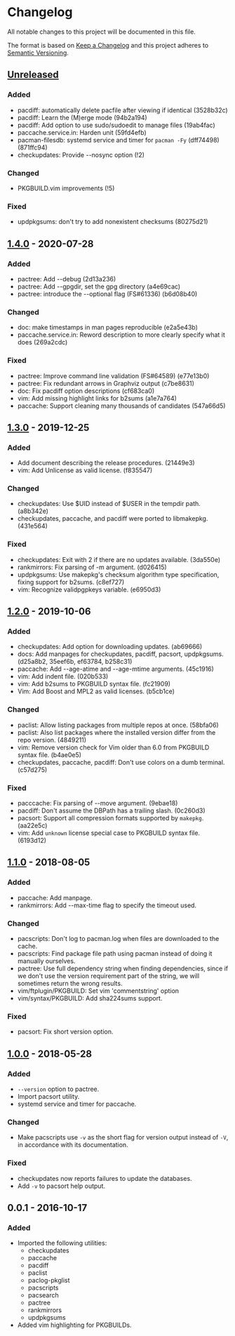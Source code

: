 # Changelog
All notable changes to this project will be documented in this file.

The format is based on [Keep a Changelog](http://keepachangelog.com/en/1.0.0/)
and this project adheres to [Semantic Versioning](http://semver.org/spec/v2.0.0.html).

## [Unreleased]
### Added
- pacdiff: automatically delete pacfile after viewing if identical (3528b32c)
- pacdiff: Learn the (M)erge mode (94b2a194)
- pacdiff: Add option to use sudo/sudoedit to manage files (19ab4fac)
- paccache.service.in: Harden unit (59fd4efb)
- pacman-filesdb: systemd service and timer for `pacman -Fy` (dff74498) (871ffc94)
- checkupdates: Provide --nosync option (!2)

### Changed
- PKGBUILD.vim improvements (!5)

### Fixed
- updpkgsums: don't try to add nonexistent checksums (80275d21)


## [1.4.0] - 2020-07-28
### Added
- pactree: Add --debug (2d13a236)
- pactree: Add --gpgdir, set the gpg directory (a4e69cac)
- pactree: introduce the --optional flag (FS#61336) (b6d08b40)

### Changed
- doc: make timestamps in man pages reproducible (e2a5e43b)
- paccache.service.in: Reword description to more clearly specify what it does (269a2cdc)

### Fixed
- pactree: Improve command line validation (FS#64589) (e77e13b0)
- pactree: Fix redundant arrows in Graphviz output (c7be8631)
- doc: Fix pacdiff option descriptions (cf683ca0)
- vim: Add missing highlight links for b2sums (a1e7a764)
- paccache: Support cleaning many thousands of candidates (547a66d5)


## [1.3.0] - 2019-12-25
### Added
- Add document describing the release procedures. (21449e3)
- vim: Add Unlicense as valid license. (f835547)

### Changed
- checkupdates: Use $UID instead of $USER in the tempdir path. (a8b342e)
- checkupdates, paccache, and pacdiff were ported to libmakepkg. (431e564)

### Fixed
- checkupdates: Exit with 2 if there are no updates available. (3da550e)
- rankmirrors: Fix parsing of -m argument. (d026415)
- updpkgsums: Use makepkg's checksum algorithm type specification, fixing support for b2sums. (c8ef727)
- vim: Recognize validpgpkeys variable. (e6950d3)


## [1.2.0] - 2019-10-06
### Added
- checkupdates: Add option for downloading updates. (ab69666)
- docs: Add manpages for checkupdates, pacdiff, pacsort, updpkgsums. (d25a8b2, 35eef6b, ef63784, b258c31)
- paccache: Add --age-atime and --age-mtime arguments. (45c1916)
- vim: Add indent file. (020b533)
- vim: Add b2sums to PKGBUILD syntax file. (fc21909)
- Vim: Add Boost and MPL2 as valid licenses. (b5cb1ce)

### Changed
- paclist: Allow listing packages from multiple repos at once. (58bfa06)
- paclist: Also list packages where the installed version differ from the repo version. (4849211)
- vim: Remove version check for Vim older than 6.0 from PKGBUILD syntax file. (b4ae0e5)
- checkupdates, paccache, pacdiff: Don't use colors on a dumb terminal. (c57d275)

### Fixed
- pacccache: Fix parsing of --move argument. (9ebae18)
- pacdiff: Don't assume the DBPath has a trailing slash. (0c260d3)
- pacsort: Support all compression formats supported by `makepkg`. (aa22e5c)
- vim: Add `unknown` license special case to PKGBUILD syntax file. (6193d12)


## [1.1.0] - 2018-08-05
### Added
- paccache: Add manpage.
- rankmirrors: Add --max-time flag to specify the timeout used.

### Changed
- pacscripts: Don't log to pacman.log when files are downloaded to the cache.
- pacscripts: Find package file path using pacman instead of doing it manually ourselves.
- pactree: Use full dependency string when finding dependencies, since if we don't use the version requirement part of the string, we will sometimes return the wrong results.
- vim/ftplugin/PKGBUILD:  Set vim 'commentstring' option
- vim/syntax/PKGBUILD: Add sha224sums support.

### Fixed
- pacsort: Fix short version option.


## [1.0.0] - 2018-05-28
### Added
- `--version` option to pactree.
- Import pacsort utility.
- systemd service and timer for paccache.

### Changed
- Make pacscripts use `-v` as the short flag for version output instead of `-V`, in accordance with its documentation.

### Fixed
- checkupdates now reports failures to update the databases.
- Add `-v` to pacsort help output.


## 0.0.1 - 2016-10-17
### Added
- Imported the following utilities:
  - checkupdates
  - paccache
  - pacdiff
  - paclist
  - paclog-pkglist
  - pacscripts
  - pacsearch
  - pactree
  - rankmirrors
  - updpkgsums
- Added vim highlighting for PKGBUILDs.


[Unreleased]: https://gitlab.archlinux.org/pacman/pacman-contrib/-/compare/v1.4.0...master
[1.0.0]: https://gitlab.archlinux.org/pacman/pacman-contrib/-/compare/v0.0.1...v1.0.0
[1.1.0]: https://gitlab.archlinux.org/pacman/pacman-contrib/-/compare/v1.0.0...v1.1.0
[1.2.0]: https://gitlab.archlinux.org/pacman/pacman-contrib/-/compare/v1.0.1...v1.2.0
[1.3.0]: https://gitlab.archlinux.org/pacman/pacman-contrib/-/compare/v1.0.2...v1.3.0
[1.4.0]: https://gitlab.archlinux.org/pacman/pacman-contrib/-/compare/v1.0.3...v1.4.0
